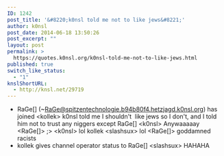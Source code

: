 ```yaml
---
ID: 1242
post_title: '&#8220;k0nsl told me not to like jews&#8221;'
author: k0nsl
post_date: 2014-06-18 13:50:26
post_excerpt: ""
layout: post
permalink: >
  https://quotes.k0nsl.org/k0nsl-told-me-not-to-like-jews.html
published: true
switch_like_status:
  - "1"
knslShortURL:
  - http://knsl.net/29719
---
```

* RaGe[] (~RaGe@spitzentechnologie.b94b80f4.hetzjagd.k0nsl.org) has joined
&lt;kollek&gt; k0nsl told me I shouldn't  like jews so I don't, and I told him not to trust any niggers except RaGe[]
&lt;k0nsl&gt; Anywaaaaay
&lt;RaGe[]&gt; ;&gt;
&lt;k0nsl&gt; lol kollek
&lt;slashsux&gt; lol
&lt;RaGe[]&gt; goddamned racists
* kollek gives channel operator status to RaGe[]
&lt;slashsux&gt; HAHAHA
